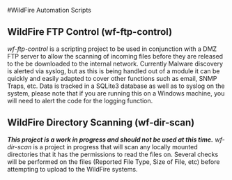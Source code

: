 #WildFire Automation Scripts

## WildFire FTP Control (wf-ftp-control)
_wf-ftp-control_ is a scripting project to be used in conjunction with a DMZ FTP server to allow the scanning of
incoming files before they are released to the be downloaded to the internal network.  Currently Malware discovery is
alerted via syslog, but as this is being handled out of a module it can be quickly and easily adapted to cover other
functions such as email, SNMP Traps, etc.  Data is tracked in a SQLite3 database as well as to syslog on the system,
please note that if you are running this on a Windows machine, you will need to alert the code for the logging function.


## WildFire Directory Scanning (wf-dir-scan)
**_This project is a work in progress and should not be used at this time._**
_wf-dir-scan_ is a project in progress that will scan any locally mounted directories that it has the permissions to
read the files on.  Several checks will be performed on the files (Reported File Type, Size of File, etc) before
attempting to upload to the WildFire systems.

